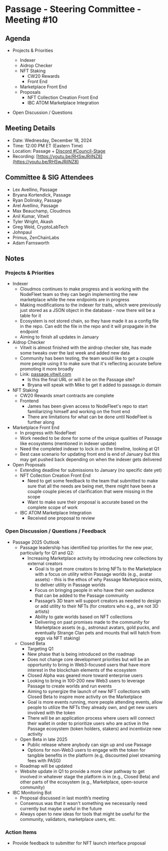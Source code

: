 # Passage - Steering Committee - Meeting #10

## Agenda
- Projects & Priorities
  - Indexer
  - Aidrop Checker
  - NFT Staking
    - CW20 Rewards
    - Front End
  - Marketplace Front End
  - Proposals
    - NFT Collection Creation Front End
    - IBC ATOM Marketplace Integration

- Open Discussion / Questions

## Meeting Details
- Date: Wednesday, December 18, 2024
- Time: 12:00 PM ET (Eastern Time)
- Location: Passage + [Discord #Council-Stage](https://discord.gg/passage)
- Recording: [https://youtu.be/RHSwJRilNZ8](https://youtu.be/RHSwJRilNZ8)

## Committee & SIG Attendees
- Lex Avellino, Passage
- Bryana Kortendick, Passage
- Ryan Dolinsky, Passage
- Arel Avellino, Passage
- Max Beauchamp, Cloudmos
- Anil Kumar, Vitwit
- Tyler Wright, Akash
- Greg Weld, CryptoLabTech
- Johnpaul
- Primus, ZenChainLabs
- Adam Farnsworth

##  Notes
### Projects & Priorities
- Indexer
  - Cloudmos continues to make progress and is working with the NodeFleet team so they can begin implementing the new marketplace while the new endpoints are in progress
  - Making modifications to the indexer for traits, which were previously just stored as a JSON object in the database - now there will be a table for it
  - Ecosystem is not stored chain, so they have made it as a config file in the repo. Can edit the file in the repo and it will propagate in the endpoint
  - Aiming to finish all updates in January
- Aidrop Checker
  - Vitwit is almost finished with the airdrop checker site, has made some tweaks over the last week and added new data
  - Community has been testing, the team would like to get a couple more people using it to make sure that it's reflecting accurate before promoting it more broadly
  - Link: [passage.vitwit.com](https://passage.vitwit.com/)
    - Is this the final URL or will it be on the Passage site?
    - Bryana will speak with Mike to get it added to passage.io domain
- NFT Staking
  - CW20 Rewards smart contracts are complete
  - Frontend 
    - James has been given access to NodeFleet's repo to start familiarizing himself and working on the front end
    - There are limitations for what can be done until NodeFleet is further along  
- Marketplace Front End
  - In progress with NodeFleet
  - Work needed to be done for some of the unique qualities of Passage like ecosystems (mentioned in indexer update)
  - Need the completed indexer to lock in on the timeline, looking at Q1
  - Best case scenario for updating front end is end of January but this may get pushed back depending on when the indexer gets delivered
- Open Proposals
  - Extending deadline for submissions to January (no specific date yet) 
  - NFT Collection Creation Front End
    - Need to get some feedback to the team that submitted to make sure that all the needs are being met, there might have been a couple couple pieces of clarification that were missing in the scope
    - Want to make sure their proposal is accurate based on the complete scope of work 
  - IBC ATOM Marketplace Integration
    - Received one proposal to review

### Open Discussion / Questions / Feedback
- Passage 2025 Outlook
  - Passage leadership has identified top priorities for the new year, particularly for Q1 and Q2:
    - Increasing Marketplace activity by introducing new collections by external creators
      - Goal is to get more creators to bring NFTs to the Marketplace with a focus on utility within Passage worlds (e.g., avatar assets) - this is the ethos of why Passage Marketplace exists, to deliver utility in Passage worlds
      - Focus on bringing people in who have their own audience that can be added to the Passage community
      - Passage’s 3D team will support creators as needed to design or add utility to their NFTs (for creators who e.g., are not 3D artists)
      - Ability to gate worlds based on NFT collections
      - Delivering on past promises made to the community for Marketplace assets (e.g., astronaut avatars, gold pucks, and eventually Strange Clan pets and mounts that will hatch from eggs via NFT staking)
  - Closed Beta
    - Targeting Q1
    - New phase that is being introduced on the roadmap
    - Does not change core development priorities but will be an opportunity to bring in Web3-focused users that have more interest in the blockchain elements of the ecosystem 
    - Closed Alpha was geared more toward enterprise users
    - Looking to bring in 100-200 new Web3 users to leverage Passage to create worlds and run events
    - Aiming to synergize the launch of new NFT collections with Closed Beta to inspire more activity on the Marketplace
    - Goal is more events running, more people attending events, allow people to utilize the NFTs they already own, and get new users involved with the token
    - There will be an application process where users will connect their wallet in order to prioritize users who are active in the Passage ecosystem (token holders, stakers) and incentivize new activity
  - Open Beta in late 2025
    - Public release where anybody can sign up and use Passage
    - Options for non-Web3 users to engage with the token for tangible benefits in the platform (e.g, discounted pixel streaming fees with PASG) 
  - Roadmap will be updated
  - Website update in Q1 to provide a more clear pathway to get involved in whatever stage the platform is in (e.g., Closed Beta) and other parts of the ecosystem (e.g., Marketplace, open-source community)
- IBC Monitoring Bot
  - Proposal discussed in last month’s meeting
  - Consensus was that it wasn't something we necessarily need currently but maybe useful in the future
  - Always open to new ideas for tools that might be useful for the community, validators, marketplace users, etc.

### Action Items
- Provide feedback to submitter for NFT launch interface proposal

